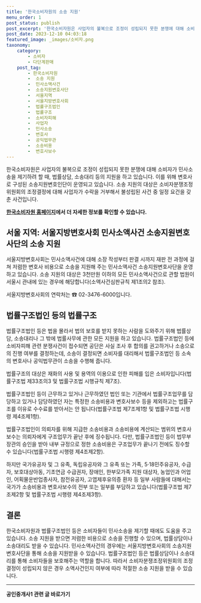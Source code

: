 ```yaml
---
title: '한국소비자원의 소송 지원'
menu_order: 1
post_status: publish
post_excerpt: '한국소비자원은 사업자의 불복으로 조정이 성립되지 못한 분쟁에 대해 소비자가 민사소송을 제기하려 할 때, 법률상담, 소송대리 등의 지원을 하고 있습니다. 이를 위해 변호사로 구성된 소송지원변호인단이 운영되고 있습니다. 소송 지원의 대상은 소비자분쟁조정위원회의 조정결정에 대해 사업자가 수락을 거부해서 불성립된 사건 중 일정 요건을 갖춘 사건입니다.'
post_date: 2023-12-10 04:03:18
featured_image: _images/소비자.png
taxonomy:
    category:
        - 소비자
        - 다단계판매
    post_tag:
        - 한국소비자원
        -  소송 지원
        -  민사소액사건
        -  소송지원변호사단
        -  서울지역
        -  서울지방변호사회
        -  법률구조법인
        -  법률구조
        -  소비자피해
        -  사업자
        -  민사소송
        -  변호사
        -  공익법무관
        -  소송비용
        -  변호사보수
---
```



한국소비자원은 사업자의 불복으로 조정이 성립되지 못한 분쟁에 대해 소비자가 민사소송을 제기하려 할 때, 법률상담, 소송대리 등의 지원을 하고 있습니다. 이를 위해 변호사로 구성된 소송지원변호인단이 운영되고 있습니다. 소송 지원의 대상은 소비자분쟁조정위원회의 조정결정에 대해 사업자가 수락을 거부해서 불성립된 사건 중 일정 요건을 갖춘 사건입니다.

__[한국소비자원 홈페이지](www.kca.go.kr)에서 더 자세한 정보를 확인할 수 있습니다.__

## 서울 지역: 서울지방변호사회 민사소액사건 소송지원변호사단의 소송 지원

서울지방변호사회는 민사소액사건에 대해 소장 작성부터 판결 시까지 재판 전 과정에 걸쳐 저렴한 변호사 비용으로 소송을 지원해 주는 민사소액사건 소송지원변호사단을 운영하고 있습니다. 소송 지원의 대상은 3천만원 이하의 모든 민사소액사건으로 관할 법원이 서울시 관내에 있는 경우에 해당합니다(소액사건심판규칙 제1조의2 참조).

서울지방변호사회의 연락처는 ☎ 02-3476-6000입니다.

## 법률구조법인 등의 법률구조

법률구조법인 등은 법을 몰라서 법의 보호를 받지 못하는 사람을 도와주기 위해 법률상담, 소송대리나 그 밖에 법률사무에 관한 모든 지원을 하고 있습니다. 법률구조법인 등에 소비자피해 관련 분쟁사건이 접수되면 공단은 사실 조사 후 합의를 권고하거나 소송으로의 진행 여부를 결정하는데, 소송이 결정되면 소비자를 대리해서 법률구조법인 등 소속의 변호사나 공익법무관이 소송을 수행해 줍니다.

법률구조의 대상은 재화의 사용 및 용역의 이용으로 인한 피해를 입은 소비자입니다(법률구조법 제33조의3 및 법률구조법 시행규칙 제7조).

법률구조법인 등이 근무하고 있거나 근무하였던 법인 또는 기관에서 법률구조업무를 담당하고 있거나 담당하였던 자는 특정한 소송비용과 변호사보수 등을 제외하고는 법률구조를 이유로 수수료를 받아서는 안 됩니다(법률구조법 제7조제1항 및 법률구조법 시행령 제4조제1항).

법률구조법인이 의뢰자를 위해 지급한 소송비용과 소송비용에 계산되는 범위의 변호사보수는 의뢰자에게 구조업무가 끝난 후에 징수됩니다. 다만, 법률구조법인 등이 법무부장관의 승인을 받아 내부 규정으로 정한 소송비용은 구조업무가 끝나기 전에도 징수할 수 있습니다(법률구조법 시행령 제4조제2항).

하지만 국가유공자 및 그 유족, 독립유공자와 그 유족 또는 가족, 5·18민주유공자, 수급자, 보호대상아동, 기초연금 수급권자, 장애인, 한부모가족 지원 대상자, 농업인과 어업인, 어획물운반업종사자, 참전유공자, 고엽제후유의증 환자 등 일부 사람들에 대해서는 국가가 소송비용과 변호사보수의 전부 또는 일부를 부담하고 있습니다(법률구조법 제7조제2항 및 법률구조법 시행령 제4조제3항).

## 결론

한국소비자원과 법률구조법인 등은 소비자들이 민사소송을 제기할 때에도 도움을 주고 있습니다. 소송 지원을 받으면 저렴한 비용으로 소송을 진행할 수 있으며, 법률상담이나 소송대리도 받을 수 있습니다. 민사소액사건의 경우에는 서울지방변호사회의 소송지원변호사단을 통해 소송을 지원받을 수 있습니다. 법률구조법인 등은 법률상담이나 소송대리를 통해 소비자들을 보호해주는 역할을 합니다. 따라서 소비자분쟁조정위원회의 조정결정이 성립되지 않은 경우 소액사건인지 여부에 따라 적절한 소송 지원을 받을 수 있습니다.

<!-- wp:separator -->
<hr class="wp-block-separator has-alpha-channel-opacity"/>
<!-- /wp:separator -->

<!-- wp:group {"backgroundColor":"base","layout":{"type":"constrained"}} -->
<div class="wp-block-group has-base-background-color has-background"><!-- wp:paragraph {"align":"center","fontSize":"medium"} -->
<p class="has-text-align-center has-large-font-size"><strong>공인중개사1 관련 글 바로가기</strong></p>
<!-- /wp:paragraph -->


<!-- wp:latest-posts
{"categories":[{"id":22617,"count":19,"description":"","link":"https://uknowlaw.com/category/%ea%b3%b5%ec%9d%b8%ec%a4%91%ea%b0%9c%ec%82%ac1/","name":"공인중개사1","slug":"공인중개사1","taxonomy":"category","parent":0,"meta":[],"_links":{"self":[{"href":"https://uknowlaw.com/wp-json/wp/v2/categories/22617"}],"collection":[{"href":"https://uknowlaw.com/wp-json/wp/v2/categories"}],"about":[{"href":"https://uknowlaw.com/wp-json/wp/v2/taxonomies/category"}],"wp:post_type":[{"href":"https://uknowlaw.com/wp-json/wp/v2/posts?categories=22617"}],"curies":[{"name":"wp","href":"https://api.w.org/{rel}","templated":true}]}}],"postsToShow":100,"excerptLength":28,"postLayout":"grid","columns":2,"featuredImageAlign":"left","featuredImageSizeSlug":"large","fontSize":"small"} /--></div>
<!-- /wp:group -->